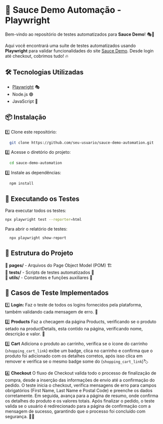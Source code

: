 # 🛒 Sauce Demo Automação - Playwright

Bem-vindo ao repositório de testes automatizados para **Sauce Demo**! 🎭🚀

Aqui você encontrará uma suíte de testes automatizados usando **Playwright** para validar funcionalidades do site [Sauce Demo](https://www.saucedemo.com). Desde login até checkout, cobrimos tudo! 🔥

## 🛠️ Tecnologias Utilizadas

- [Playwright](https://playwright.dev/) 🎭
- Node.js 🟢
- JavaScript 📝

## 📦 Instalação

1️⃣ Clone este repositório:

```sh
  git clone https://github.com/seu-usuario/sauce-demo-automation.git
```

2️⃣ Acesse o diretório do projeto:

```sh
  cd sauce-demo-automation
```

3️⃣ Instale as dependências:

```sh
  npm install
```

## 🚀 Executando os Testes

Para executar todos os testes:

```sh
npx playwright test --reporter=html
```
Para abrir o relatório de testes:

```sh
  npx playwright show-report
```
## 📜 Estrutura do Projeto

📂 **pages/** - Arquivos do Page Object Model (POM) 🏗️\
📂 **tests/** - Scripts de testes automatizados 🧪\
📂 **utils/** - Constantes e funções auxiliares 🔧

## 📌 Casos de Teste Implementados

1️⃣ **Login:** Faz o teste de todos os logins fornecidos pela plataforma, também validando cada mensagem de erro. 🔑

2️⃣ **Products** Faz a checagem da página Products, verificando se o produto setado na productDetails, esta contido na página, verificando nome, descrição e valor. 🧭

3️⃣ **Cart** Adiciona o produto ao carrinho, verifica se o ícone do carrinho (`shopping_cart_link`) exibe um badge, clica no carrinho e confirma que o produto foi adicionado com os detalhes corretos, após isso clica em remover e verifica se o mesmo badge some do (`shopping_cart_link`)🏷️

4️⃣ **Checkout** O fluxo de Checkout valida todo o processo de finalização de compra, desde a inserção das informações de envio até a confirmação do pedido. O teste inicia o checkout, verifica mensagens de erro para campos obrigatórios (First Name, Last Name e Postal Code) e preenche os dados corretamente. Em seguida, avança para a página de resumo, onde confirma os detalhes do produto e os valores totais. Após finalizar o pedido, o teste valida se o usuário é redirecionado para a página de confirmação com a mensagem de sucesso, garantindo que o processo foi concluído com segurança. 🛒✅


